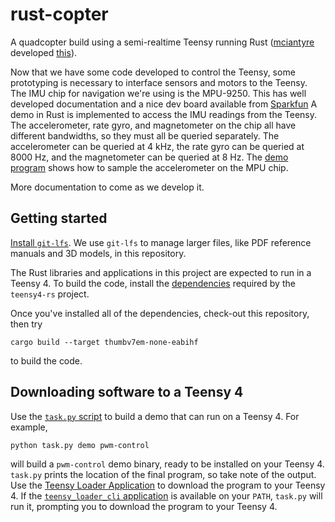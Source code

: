 # rust-copter

A quadcopter build using a semi-realtime Teensy running Rust ([mciantyre](https://github.com/mciantyre) developed [this](https://github.com/mciantyre/teensy4-rs)).

Now that we have some code developed to control the Teensy, some prototyping is necessary to interface sensors and motors to the Teensy. The IMU chip for navigation we're using is the MPU-9250. This has well developed documentation and a nice dev board available from [Sparkfun](https://www.sparkfun.com/products/13762) A demo in Rust is implemented to access the IMU readings from the Teensy. The accelerometer, rate gyro, and magnetometer on the chip all have different bandwidths, so they must all be queried separately. The accelerometer can be queried at 4 kHz, the rate gyro can be queried at 8000 Hz, and the magnetometer can be queried at 8 Hz. The [demo program](https://github.com/e-belski/rust-copter/tree/master/demos/mpu9250-getting-started) shows how to sample the accelerometer on the MPU chip.

More documentation to come as we develop it.

## Getting started

[Install `git-lfs`](https://git-lfs.github.com). We use `git-lfs` to manage larger files, like PDF reference manuals and 3D models, in this repository.

The Rust libraries and applications in this project are expected to run in a Teensy 4. To build the code, install the [dependencies](https://github.com/mciantyre/teensy4-rs#dependencies) required by the `teensy4-rs` project.

Once you've installed all of the dependencies, check-out this repository, then try

```
cargo build --target thumbv7em-none-eabihf
```

to build the code.

## Downloading software to a Teensy 4

Use the [`task.py` script](task.py) to build a demo that can run on a Teensy 4. For example,

```
python task.py demo pwm-control
```

will build a `pwm-control` demo binary, ready to be installed on your Teensy 4. `task.py` prints the location of the final program, so take note of the output. Use the [Teensy Loader Application](https://www.pjrc.com/teensy/loader.html) to download the program to your Teensy 4. If the [`teensy_loader_cli` application](https://github.com/PaulStoffregen/teensy_loader_cli) is available on your `PATH`, `task.py` will run it, prompting you to download the program to your Teensy 4.
